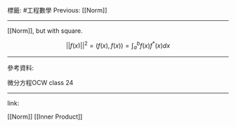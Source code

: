 標籤: #工程數學 
Previous: [[Norm]]

---

[[Norm]], but with square.

$$\vert\vert f(x) \vert\vert^2 = (f(x), f(x)) = \int_a^b f(x)f^*(x)dx$$

---

參考資料:

微分方程OCW class 24

---

link:

[[Norm]]
[[Inner Product]]